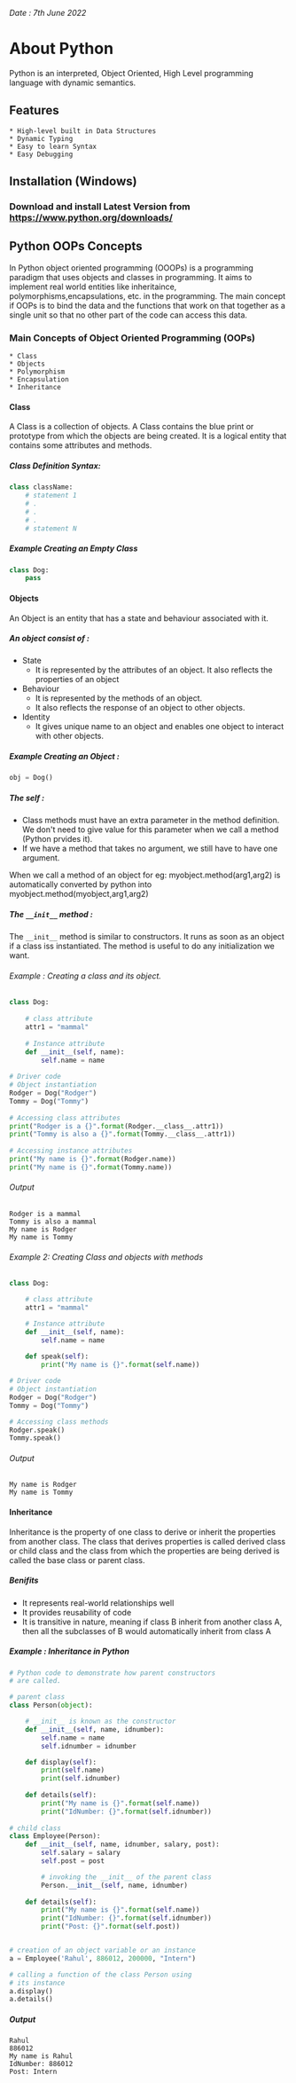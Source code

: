 *Date : 7th June 2022*
# About Python 
Python is an interpreted, Object Oriented, High Level programming language with dynamic semantics. 

## Features 
    * High-level built in Data Structures 
    * Dynamic Typing 
    * Easy to learn Syntax 
    * Easy Debugging 

## Installation (Windows)

### Download and install Latest Version from https://www.python.org/downloads/


## Python OOPs Concepts

In Python object oriented programming (OOOPs) is a programming paradigm that uses objects and classes in programming. It aims to implement real world entities like inheritaince, polymorphisms,encapsulations, etc. in the programming. The main concept if OOPs is to bind the data and the functions that work on that together as a single unit so that no other part of the code can access this data.

### Main Concepts of Object Oriented Programming (OOPs)
    * Class 
    * Objects
    * Polymorphism
    * Encapsulation
    * Inheritance

#### Class
A Class is a collection of objects. A Class contains the blue print or prototype from which the objects are being created.
It is a logical entity that contains some attributes and methods.

##### Class Definition Syntax:

```python
class className:
    # statement 1
    # .
    # .
    # .
    # statement N
```
##### Example Creating an Empty Class
```python
class Dog:
    pass
```

#### Objects
An Object is an entity that has a state and behaviour associated with it.
##### An object consist of :
* State
  * It is represented by the attributes of an object. It also reflects the properties of an object
* Behaviour
  * It is represented by the methods of an object.
  * It also reflects the response of an object to other objects.
* Identity
  * It gives unique name to an object and enables one object to interact with other objects.
##### Example Creating an Object :
```python
obj = Dog()
```

##### The self :
* Class methods must have an extra parameter in the method definition. We don't need to give value for this parameter when we call a method (Python prvides it).
* If we have a method that takes no argument, we still have to have one argument.

When we call a method of an object for eg: myobject.method(arg1,arg2) is automatically converted by python into myobject.method(myobject,arg1,arg2)

##### The `__init__` method :

The `__init__` method is similar to constructors. It runs as soon as an object if a class iss instantiated. The method is useful to do any initialization we want.

###### Example : Creating a class and its object.
```python
class Dog:
  
    # class attribute
    attr1 = "mammal"
  
    # Instance attribute
    def __init__(self, name):
        self.name = name
  
# Driver code
# Object instantiation
Rodger = Dog("Rodger")
Tommy = Dog("Tommy")
  
# Accessing class attributes
print("Rodger is a {}".format(Rodger.__class__.attr1))
print("Tommy is also a {}".format(Tommy.__class__.attr1))
  
# Accessing instance attributes
print("My name is {}".format(Rodger.name))
print("My name is {}".format(Tommy.name))

```
###### Output
```
Rodger is a mammal
Tommy is also a mammal
My name is Rodger
My name is Tommy
```

###### Example 2: Creating Class and objects with methods
```python
class Dog:

	# class attribute
	attr1 = "mammal"

	# Instance attribute
	def __init__(self, name):
		self.name = name
		
	def speak(self):
		print("My name is {}".format(self.name))

# Driver code
# Object instantiation
Rodger = Dog("Rodger")
Tommy = Dog("Tommy")

# Accessing class methods
Rodger.speak()
Tommy.speak()
```
###### Output
```
My name is Rodger
My name is Tommy
```
#### Inheritance
Inheritance is the property of one class to derive or inherit the properties from another class. The class that derives properties is called derived class or child class and the class from which the properties are being derived is called the base class or parent class.

##### Benifits
* It represents real-world relationships well 
* It provides reusability of code 
* It is transitive in nature, meaning if class B inherit from another class A, then all the subclasses of B would automatically inherit from class A
##### Example : Inheritance in Python
```python
# Python code to demonstrate how parent constructors
# are called.

# parent class
class Person(object):

	# __init__ is known as the constructor
	def __init__(self, name, idnumber):
		self.name = name
		self.idnumber = idnumber

	def display(self):
		print(self.name)
		print(self.idnumber)
		
	def details(self):
		print("My name is {}".format(self.name))
		print("IdNumber: {}".format(self.idnumber))
	
# child class
class Employee(Person):
	def __init__(self, name, idnumber, salary, post):
		self.salary = salary
		self.post = post

		# invoking the __init__ of the parent class
		Person.__init__(self, name, idnumber)
		
	def details(self):
		print("My name is {}".format(self.name))
		print("IdNumber: {}".format(self.idnumber))
		print("Post: {}".format(self.post))


# creation of an object variable or an instance
a = Employee('Rahul', 886012, 200000, "Intern")

# calling a function of the class Person using
# its instance
a.display()
a.details()

``` 
##### Output 

```
Rahul
886012
My name is Rahul
IdNumber: 886012
Post: Intern
```
